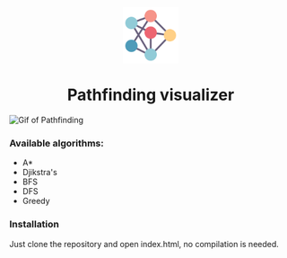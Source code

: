 <p align="center"><img align="center" src="./neural.svg" width=100 height=100>
<h1 align="center">Pathfinding visualizer</h1></p>


![Gif of Pathfinding](https://i.imgur.com/qwkooxG.gifv)

### Available algorithms:
 * A* 
 * Djikstra's
 * BFS
 * DFS
 * Greedy

### Installation
Just clone the repository and open index.html, no compilation is needed.
